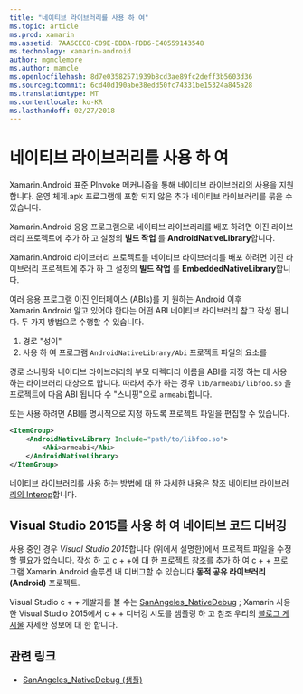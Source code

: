```yaml
---
title: "네이티브 라이브러리를 사용 하 여"
ms.topic: article
ms.prod: xamarin
ms.assetid: 7AA6CEC8-C09E-BBDA-FDD6-E40559143548
ms.technology: xamarin-android
author: mgmclemore
ms.author: mamcle
ms.openlocfilehash: 8d7e03582571939b8cd3ae89fc2deff3b5603d36
ms.sourcegitcommit: 6cd40d190abe38edd50fc74331be15324a845a28
ms.translationtype: MT
ms.contentlocale: ko-KR
ms.lasthandoff: 02/27/2018
---
```

# <a name="using-native-libraries"></a>네이티브 라이브러리를 사용 하 여

Xamarin.Android 표준 PInvoke 메커니즘을 통해 네이티브 라이브러리의 사용을 지원 합니다. 운영 체제.apk 프로그램에 포함 되지 않은 추가 네이티브 라이브러리를 묶을 수 있습니다.

Xamarin.Android 응용 프로그램으로 네이티브 라이브러리를 배포 하려면 이진 라이브러리 프로젝트에 추가 하 고 설정의 **빌드 작업** 를 **AndroidNativeLibrary**합니다.

Xamarin.Android 라이브러리 프로젝트를 네이티브 라이브러리를 배포 하려면 이진 라이브러리 프로젝트에 추가 하 고 설정의 **빌드 작업** 를 **EmbeddedNativeLibrary**합니다.

여러 응용 프로그램 이진 인터페이스 (ABIs)를 지 원하는 Android 이후 Xamarin.Android 알고 있어야 한다는 어떤 ABI 네이티브 라이브러리 참고 작성 됩니다.
두 가지 방법으로 수행할 수 있습니다.

1.  경로 "성이"
1.  사용 하 여 프로그램 `AndroidNativeLibrary/Abi` 프로젝트 파일의 요소를


경로 스니핑와 네이티브 라이브러리의 부모 디렉터리 이름을 ABI를 지정 하는 데 사용 하는 라이브러리 대상으로 합니다. 따라서 추가 하는 경우 `lib/armeabi/libfoo.so` 을 프로젝트에 다음 ABI 됩니다 수 "스니핑"으로 `armeabi`합니다.

또는 사용 하려면 ABI를 명시적으로 지정 하도록 프로젝트 파일을 편집할 수 있습니다.

```xml
<ItemGroup>
    <AndroidNativeLibrary Include="path/to/libfoo.so">
        <Abi>armeabi</Abi>
    </AndroidNativeLibrary>
</ItemGroup>
```

네이티브 라이브러리를 사용 하는 방법에 대 한 자세한 내용은 참조 [네이티브 라이브러리의 Interop](http://www.mono-project.com/docs/advanced/pinvoke/)합니다.

## <a name="debugging-native-code-with-visual-studio-2015"></a>Visual Studio 2015를 사용 하 여 네이티브 코드 디버깅

사용 중인 경우 *Visual Studio 2015*합니다 (위에서 설명한)에서 프로젝트 파일을 수정할 필요가 없습니다.
작성 하 고 c + +에 대 한 프로젝트 참조를 추가 하 여 c + + 프로그램 Xamarin.Android 솔루션 내 디버그할 수 있습니다 **동적 공유 라이브러리 (Android)** 프로젝트.

Visual Studio c + + 개발자를 볼 수는 [SanAngeles_NativeDebug](https://developer.xamarin.com/samples/monodroid/SanAngeles_NDK/) ; Xamarin 사용한 Visual Studio 2015에서 c + + 디버깅 시도를 샘플링 하 고 참조 우리의 [블로그 게시물](https://blog.xamarin.com/build-and-debug-c-libraries-in-xamarin-android-apps-with-visual-studio-2015/) 자세한 정보에 대 한 합니다.



## <a name="related-links"></a>관련 링크

- [SanAngeles_NativeDebug (샘플)](https://developer.xamarin.com/samples/monodroid/SanAngeles_NDK/)
